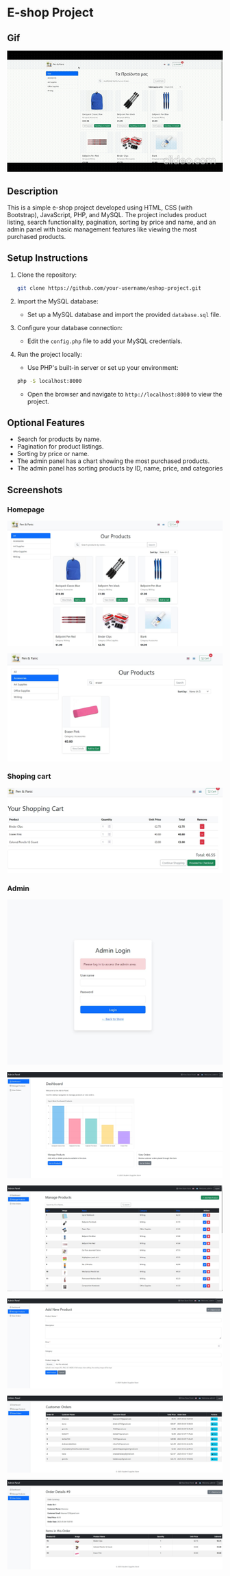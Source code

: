 # E-shop Project

## Gif

![GIF Demo](student-supplies-store/assets/store.gif)

## Description
This is a simple e-shop project developed using HTML, CSS (with Bootstrap), JavaScript, PHP, and MySQL. The project includes product listing, search functionality, pagination, sorting by price and name, and an admin panel with basic management features like viewing the most purchased products.

## Setup Instructions

1. Clone the repository:
   ```bash
   git clone https://github.com/your-username/eshop-project.git
   ```

2. Import the MySQL database:
   - Set up a MySQL database and import the provided `database.sql` file.

3. Configure your database connection:
   - Edit the `config.php` file to add your MySQL credentials.

4. Run the project locally:
   - Use PHP's built-in server or set up your environment:
   ```bash
   php -S localhost:8000
   ```

   - Open the browser and navigate to `http://localhost:8000` to view the project.

## Optional Features
- Search for products by name.
- Pagination for product listings.
- Sorting by price or name.
- The admin panel has a chart showing the most purchased products.
- The admin panel has sorting products by ID, name, price, and categories


## Screenshots

### Homepage

![Homepage Screenshot](student-supplies-store/assets/homepage.JPG)

![Homepage Screenshot](student-supplies-store/assets/homepage_2.JPG)

### Shoping cart

![Shoping cart Screenshot](student-supplies-store/assets/shoping_cart.JPG)


### Admin

![Admin Screenshot](student-supplies-store/assets/admin_login.JPG)

![Admin Screenshot](student-supplies-store/assets/main_page_admin.JPG)

![Admin Screenshot](student-supplies-store/assets/manage_products.JPG)

![Admin Screenshot](student-supplies-store/assets/add_new_product.JPG)

![Admin Screenshot](student-supplies-store/assets/view_order_panel.JPG)

![Admin Screenshot](student-supplies-store/assets/view_panel.JPG)

